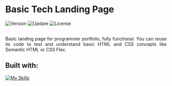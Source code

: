 # Basic Tech Landing Page
<div align="left">
  <img src="https://img.shields.io/badge/Release-v1.3.0-blue.svg" alt="Version">
	<img src="https://img.shields.io/badge/Update-December%202022-yellowgreen.svg" alt="Update">
	<img src="https://img.shields.io/badge/License-MIT%20License-green.svg" alt="License">
</div>
<br />
<p align="justify" >
Basic landing page for programmer portfolio, fully functional. You can reuse its code to test and understand basic HTML and CSS concepts like Semantic HTML or CSS Flex.
</p>

## Built with:
[![My Skills](https://skills.thijs.gg/icons?i=html,css)](https://skills.thijs.gg)
